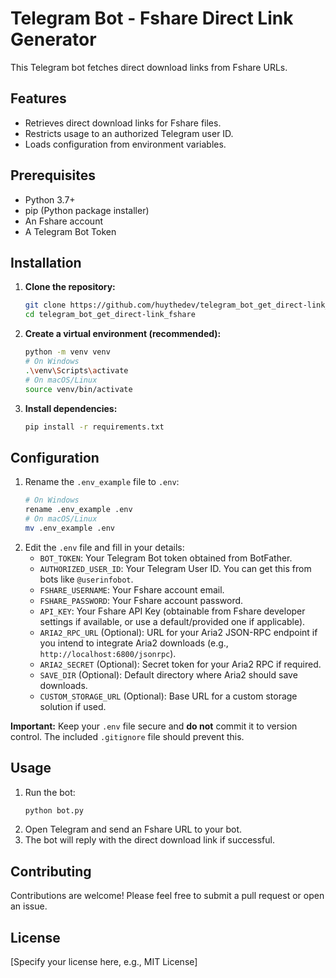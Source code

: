 # Telegram Bot - Fshare Direct Link Generator

This Telegram bot fetches direct download links from Fshare URLs.

## Features

*   Retrieves direct download links for Fshare files.
*   Restricts usage to an authorized Telegram user ID.
*   Loads configuration from environment variables.

## Prerequisites

*   Python 3.7+
*   pip (Python package installer)
*   An Fshare account
*   A Telegram Bot Token

## Installation

1.  **Clone the repository:**
    ```bash
    git clone https://github.com/huythedev/telegram_bot_get_direct-link_fshare.git
    cd telegram_bot_get_direct-link_fshare
    ```

2.  **Create a virtual environment (recommended):**
    ```bash
    python -m venv venv
    # On Windows
    .\venv\Scripts\activate
    # On macOS/Linux
    source venv/bin/activate
    ```

3.  **Install dependencies:**
    ```bash
    pip install -r requirements.txt
    ```

## Configuration

1.  Rename the `.env_example` file to `.env`:
    ```bash
    # On Windows
    rename .env_example .env
    # On macOS/Linux
    mv .env_example .env
    ```
2.  Edit the `.env` file and fill in your details:
    *   `BOT_TOKEN`: Your Telegram Bot token obtained from BotFather.
    *   `AUTHORIZED_USER_ID`: Your Telegram User ID. You can get this from bots like `@userinfobot`.
    *   `FSHARE_USERNAME`: Your Fshare account email.
    *   `FSHARE_PASSWORD`: Your Fshare account password.
    *   `API_KEY`: Your Fshare API Key (obtainable from Fshare developer settings if available, or use a default/provided one if applicable).
    *   `ARIA2_RPC_URL` (Optional): URL for your Aria2 JSON-RPC endpoint if you intend to integrate Aria2 downloads (e.g., `http://localhost:6800/jsonrpc`).
    *   `ARIA2_SECRET` (Optional): Secret token for your Aria2 RPC if required.
    *   `SAVE_DIR` (Optional): Default directory where Aria2 should save downloads.
    *   `CUSTOM_STORAGE_URL` (Optional): Base URL for a custom storage solution if used.

**Important:** Keep your `.env` file secure and **do not** commit it to version control. The included `.gitignore` file should prevent this.

## Usage

1.  Run the bot:
    ```bash
    python bot.py
    ```
2.  Open Telegram and send an Fshare URL to your bot.
3.  The bot will reply with the direct download link if successful.

## Contributing

Contributions are welcome! Please feel free to submit a pull request or open an issue.

## License

[Specify your license here, e.g., MIT License]
